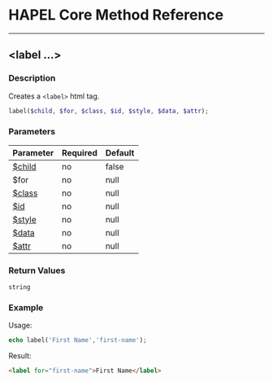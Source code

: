 # HAPEL Core Method Reference

---
## \<label ...>


### Description

Creates a `<label>` html tag.

```php
label($child, $for, $class, $id, $style, $data, $attr);
```

### Parameters

| Parameter                        | Required  | Default |
|----------------------------------|-----------|---------|
| [$child](../attributes/child.md) | no        | false   |
| $for                             | no        | null    |
| [$class](../attributes/class.md) | no        | null    |
| [$id](../attributes/id.md)       | no        | null    |
| [$style](../attributes/style.md) | no        | null    |
| [$data](../attributes/data.md)   | no        | null    |
| [$attr](../attributes/attr.md)   | no        | null    |

 
### Return Values

`string`


### Example

Usage:
```php
echo label('First Name','first-name');
```
Result:
```html
<label for="first-name">First Name</label>
```